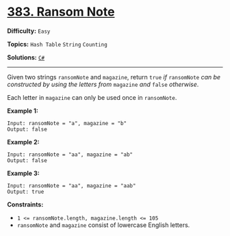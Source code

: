 # [383. Ransom Note](https://leetcode.com/problems/ransom-note/)

**Difficulty:** `Easy`

**Topics:** `Hash Table` `String` `Counting`

**Solutions:** [`C#`](../../src/csharp/challenges/Problems/RansomNote.cs)

---

Given two strings `ransomNote` and `magazine`, return `true` *if* `ransomNote` *can be constructed by using the letters from* `magazine` *and* `false` *otherwise*.

Each letter in `magazine` can only be used once in `ransomNote`.

**Example 1:**

```
Input: ransomNote = "a", magazine = "b"
Output: false
```

**Example 2:**

```
Input: ransomNote = "aa", magazine = "ab"
Output: false
```

**Example 3:**

```
Input: ransomNote = "aa", magazine = "aab"
Output: true
```

**Constraints:**

* `1 <= ransomNote.length, magazine.length <= 105`
* `ransomNote` and `magazine` consist of lowercase English letters.